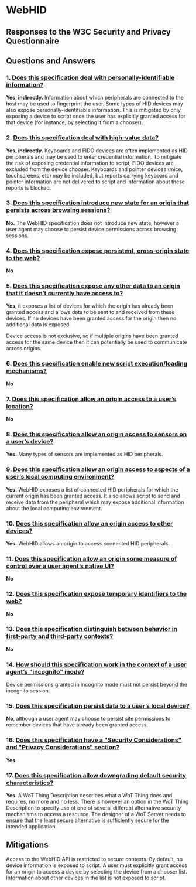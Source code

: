 # WebHID
## Responses to the W3C Security and Privacy Questionnaire

## Questions and Answers

### 1. [Does this specification deal with personally-identifiable information?](https://www.w3.org/TR/security-privacy-questionnaire/#pii)

**Yes, indirectly.** Information about which peripherals are connected to
the host may be used to fingerprint the user. Some types of HID devices
may also expose personally-identifiable information. This is mitigated by
only exposing a device to script once the user has explicitly granted
access for that device (for instance, by selecting it from a chooser).

### 2. [Does this specification deal with high-value data?](https://www.w3.org/TR/security-privacy-questionnaire/#credentials)

**Yes, indirectly.** Keyboards and FIDO devices are often implemented as
HID peripherals and may be used to enter credential information. To
mitigiate the risk of exposing credential information to script, FIDO
devices are excluded from the device chooser. Keyboards and pointer
devices (mice, touchscreens, etc) may be included, but reports carrying
keyboard and pointer information are not delivered to script and
information about these reports is blocked.

### 3. [Does this specification introduce new state for an origin that persists across browsing sessions?](https://www.w3.org/TR/security-privacy-questionnaire/#persistent-origin-specific-state) 

**No.** The WebHID specification does not introduce new state, however a
user agent may choose to persist device permissions across browsing
sessions.

### 4. [Does this specification expose persistent, cross-origin state to the web?](https://www.w3.org/TR/security-privacy-questionnaire/#persistent-identifiers) 

**No**

### 5. [Does this specification expose any other data to an origin that it doesn’t currently have access to?](https://www.w3.org/TR/security-privacy-questionnaire/#other-data)

**Yes**, it exposes a list of devices for which the origin has already
been granted access and allows data to be sent to and received from
these devices. If no devices have been granted access for the origin
then no additional data is exposed.

Device access is not exclusive, so if multiple origins have been
granted access for the same device then it can potentially be used to
communicate across origins.

### 6. [Does this specification enable new script execution/loading mechanisms?](https://www.w3.org/TR/security-privacy-questionnaire/#string-to-script)

**No**

### 7. [Does this specification allow an origin access to a user’s location?](https://www.w3.org/TR/security-privacy-questionnaire/#location)

**No**

### 8. [Does this specification allow an origin access to sensors on a user’s device?](https://www.w3.org/TR/security-privacy-questionnaire/#sensors)

**Yes.** Many types of sensors are implemented as HID peripherals.

### 9. [Does this specification allow an origin access to aspects of a user’s local computing environment?](https://www.w3.org/TR/security-privacy-questionnaire/#local-device)

**Yes.** WebHID exposes a list of connected HID peripherals for which
the current origin has been granted access. It also allows script to
send and receive data from the peripheral which may expose additional
information about the local computing environment.

### 10. [Does this specification allow an origin access to other devices?](https://www.w3.org/TR/security-privacy-questionnaire/#remote-device) 

**Yes.** WebHID allows an origin to access connected HID peripherals.

### 11. [Does this specification allow an origin some measure of control over a user agent’s native UI?](https://www.w3.org/TR/security-privacy-questionnaire/#native-ui) 

**No**

### 12. [Does this specification expose temporary identifiers to the web?](https://www.w3.org/TR/security-privacy-questionnaire/#temporary-id)

**No**

### 13. [Does this specification distinguish between behavior in first-party and third-party contexts?](https://www.w3.org/TR/security-privacy-questionnaire/#first-third-party)

**No**

### 14. [How should this specification work in the context of a user agent’s "incognito" mode?](https://www.w3.org/TR/security-privacy-questionnaire/#incognito)

Device permissions granted in incognito mode must not persist beyond the incognito session.

### 15. [Does this specification persist data to a user’s local device?](https://www.w3.org/TR/security-privacy-questionnaire/#storage) 

**No**, although a user agent may choose to persist site permissions to remember
devices that have already been granted access.

### 16. [Does this specification have a "Security Considerations" and "Privacy Considerations" section?](https://www.w3.org/TR/security-privacy-questionnaire/#considerations)

**Yes**

### 17. [Does this specification allow downgrading default security characteristics?](https://www.w3.org/TR/security-privacy-questionnaire/#relaxed-sop) 

**Yes**.  A WoT Thing Description describes what a WoT Thing does and
requires, no more and no less.
There is however an option in the WoT Thing Description to specify
use of one of several different alternative security mechanisms to access a resource.
The designer of a WoT Server needs to ensure that the least secure alternative
is sufficiently secure for the intended application.

## Mitigations

Access to the WebHID API is restricted to secure contexts. By default, no device
information is exposed to script. A user must explicitly grant access for an origin
to access a device by selecting the device from a chooser list. Information about
other devices in the list is not exposed to script.
